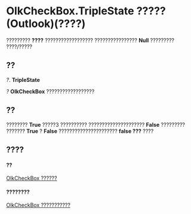 
# OlkCheckBox.TripleState ????? (Outlook)(????)

????????? **????** ?????????????????? ???????????????? **Null** ????????? ????/?????


## ??

 _?_. **TripleState**

 _?_ **OlkCheckBox** ??????????????????


## ??

???????? **True** ?????3 ?????????? ????????????????????? **False** ????????? ??????? **True** ? **False** ?????????????????????? **false ???** ????


## ????


#### ??


[OlkCheckBox ??????](79460205-a604-7011-a9b3-14e651807f09.md)
#### ????????


[OlkCheckBox ???????????](http://msdn.microsoft.com/library/acf62b06-215d-6b2b-57b0-ccbfd0c92aed%28Office.15%29.aspx)